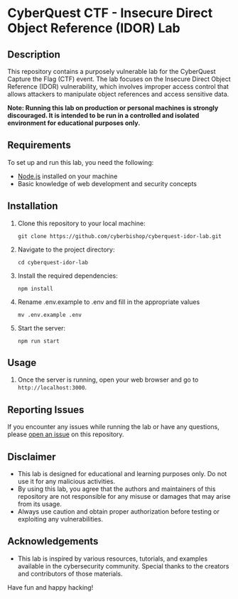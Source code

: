 # CyberQuest CTF - Insecure Direct Object Reference (IDOR) Lab

## Description

This repository contains a purposely vulnerable lab for the CyberQuest Capture the Flag (CTF) event. The lab focuses on the Insecure Direct Object Reference (IDOR) vulnerability, which involves improper access control that allows attackers to manipulate object references and access sensitive data.

**Note: Running this lab on production or personal machines is strongly discouraged. It is intended to be run in a controlled and isolated environment for educational purposes only.**

## Requirements

To set up and run this lab, you need the following:

- [Node.js](https://nodejs.org) installed on your machine
- Basic knowledge of web development and security concepts

## Installation

1. Clone this repository to your local machine:
   ```
   git clone https://github.com/cyberbishop/cyberquest-idor-lab.git
   ```
2. Navigate to the project directory:
   ```
   cd cyberquest-idor-lab
   ```
3. Install the required dependencies:
   ```
   npm install
   ```
4. Rename .env.example to .env and fill in the appropriate values
   ```
   mv .env.example .env
   ```
5. Start the server:
   ```
   npm run start
   ```

## Usage

1. Once the server is running, open your web browser and go to `http://localhost:3000`.

## Reporting Issues

If you encounter any issues while running the lab or have any questions, please [open an issue](https://github.com/cyberbishop/cyberquest-idor-lab/issues) on this repository.

## Disclaimer

- This lab is designed for educational and learning purposes only. Do not use it for any malicious activities.
- By using this lab, you agree that the authors and maintainers of this repository are not responsible for any misuse or damages that may arise from its usage.
- Always use caution and obtain proper authorization before testing or exploiting any vulnerabilities.

## Acknowledgements

- This lab is inspired by various resources, tutorials, and examples available in the cybersecurity community. Special thanks to the creators and contributors of those materials.

Have fun and happy hacking!
